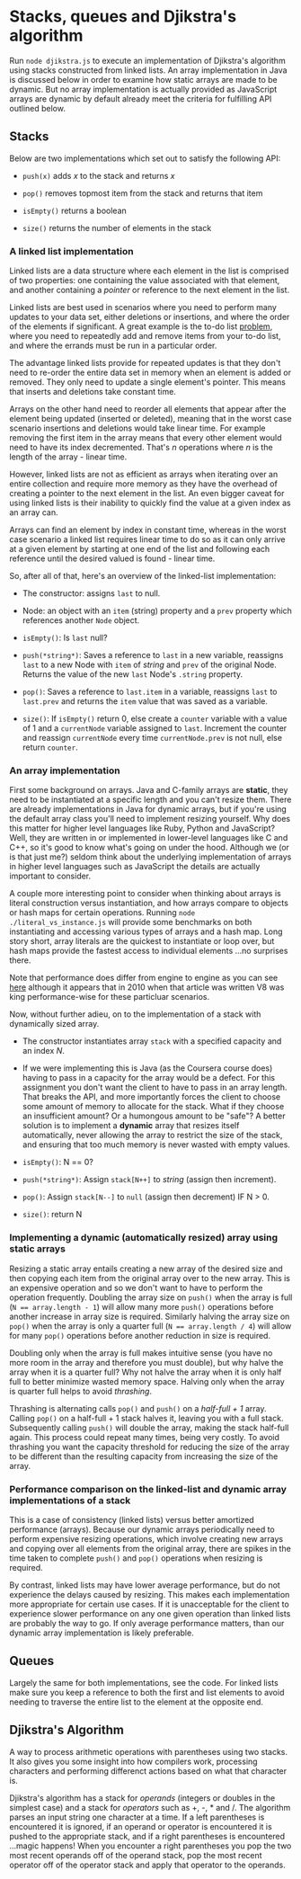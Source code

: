 # Stacks, queues and Djikstra's algorithm
Run `node djikstra.js` to execute an implementation of Djikstra's algorithm using stacks constructed from linked lists. An array implementation in Java is discussed below in order to examine how static arrays are made to be dynamic. But no array implementation is actually provided as JavaScript arrays are dynamic by default already meet the criteria for fulfilling API outlined below.

## Stacks

Below are two implementations which set out to satisfy the following API:

- `push(x)` adds *x* to the stack and returns *x*

- `pop()` removes topmost item from the stack and returns that item

- `isEmpty()` returns a boolean

- `size()` returns the number of elements in the stack

### A linked list implementation

Linked lists are a data structure where each element in the list is comprised of two properties: one containing the value associated with that element, and another containing a *pointer* or reference to the next element in the list.

Linked lists are best used in scenarios where you need to perform many updates to your data set, either deletions or insertions, and where the order of the elements if significant. A great example is the to-do list [problem](http://programmers.stackexchange.com/questions/128520/what-are-concrete-examples-of-use-cases-of-linked-lists), where you need to repeatedly add and remove items from your to-do list, and where the errands must be run in a particular order. 

The advantage linked lists provide for repeated updates is that they don't need to re-order the entire data set in memory when an element is added or removed. They only need to update a single element's pointer. This means that inserts and deletions take constant time. 

Arrays on the other hand need to reorder all elements that appear after the element being updated (inserted or deleted), meaning that in the worst case scenario insertions and deletions would take linear time. For example removing the first item in the array means that every other element would need to have its index decremented. That's *n* operations where *n* is the length of the array - linear time. 

However, linked lists are not as efficient as arrays when iterating over an entire collection and require more memory as they have the overhead of creating a pointer to the next element in the list. An even bigger caveat for using linked lists is their inability to quickly find the value at a given index as an array can. 

Arrays can find an element by index in constant time, whereas in the worst case scenario a linked list requires linear time to do so as it can only arrive at a given element by starting at one end of the list and following each reference until the desired valued is found - linear time.

So, after all of that, here's an overview of the linked-list implementation:

- The constructor: assigns `last` to null.

- Node: an object with an `item` (string) property and a `prev` property which references another `Node` object.

- `isEmpty()`:  Is `last` null?

- `push(*string*)`: Saves a reference to `last` in a new variable, reassigns `last` to a new Node with `item` of *string* and `prev` of the original Node. Returns the value of the new `last` Node's `.string` property.

- `pop()`: Saves a reference to `last.item` in a variable, reassigns `last` to `last.prev` and returns the `item` value that was saved as a variable.

- `size()`: If `isEmpty()` return 0, else create a `counter` variable with a value of 1 and a `currentNode` variable assigned to `last`. Increment the counter and reassign `currentNode` every time `currentNode.prev` is not null, else return `counter`.

### An array implementation

First some background on arrays. Java and C-family arrays are **static**, they need to be instantiated at a specific length and you can't resize them. There are already implementations in Java for dynamic arrays, but if you're using the default array class you'll need to implement resizing yourself. Why does this matter for higher level languages like Ruby, Python and JavaScript? Well, they are written in or implemented in lower-level languages like C and C++, so it's good to know what's going on under the hood. Although we (or is that just me?) seldom think about the underlying implementation of arrays in higher level languages such as JavaScript the details are actually important to consider. 

A couple more interesting point to consider when thinking about arrays is literal construction versus instantiation, and how arrays compare to objects or hash maps for certain operations. Running `node ./literal_vs_instance.js` will provide some benchmarks on both instantiating and accessing various types of arrays and a hash map. Long story short, array literals are the quickest to instantiate or loop over, but hash maps provide the fastest access to individual elements ...no surprises there. 

Note that performance does differ from engine to engine as you can see [here](http://news.qooxdoo.org/javascript-array-performance-oddities-characteristics) although it appears that in 2010 when that article was written V8 was king performance-wise for these particluar scenarios.

Now, without further adieu, on to the implementation of a stack with dynamically sized array.

- The constructor instantiates array `stack` with a specified capacity and an index *N*.

- If we were implementing this is Java (as the Coursera course does) having to pass in a capacity for the array would be a defect. For this assignment you don't want the client to have to pass in an array length. That breaks the API, and more importantly forces the client to choose some amount of memory to allocate for the stack. What if they choose an insufficient amount? Or a humongous amount to be "safe"? A better solution is to implement a **dynamic** array that resizes itself automatically, never allowing the array to restrict the size of the stack, and ensuring that too much memory is never wasted with empty values.

- `isEmpty()`: N == 0?

- `push(*string*)`: Assign `stack[N++]` to *string* (assign then increment).

- `pop()`: Assign `stack[N--]` to `null` (assign then decrement) IF N > 0.

- `size()`: return N

### Implementing a dynamic (automatically resized) array using static arrays

Resizing a static array entails creating a new array of the desired size and then copying each item from the original array over to the new array. This is an expensive operation and so we don't want to have to perform the operation frequently. Doubling the array size on `push()` when the array is full (`N == array.length - 1`) will allow many more `push()` operations before another increase in array size is required. Similarly halving the array size on `pop()` when the array is only a quarter full (`N == array.length / 4`) will allow for many `pop()` operations before another reduction in size is required.

Doubling only when the array is full makes intuitive sense (you have no more room in the array and therefore you must double), but why halve the array when it is a quarter full? Why not halve the array when it is only half full to better minimize wasted memory space. Halving only when the array is quarter full helps to avoid *thrashing*. 

Thrashing is alternating calls `pop()` and `push()` on a *half-full + 1* array. Calling `pop()` on a half-full + 1 stack halves it, leaving you with a full stack. Subsequently calling `push()` will double the array, making the stack half-full again. This process could repeat many times, being very costly. To avoid thrashing you want the capacity threshold for reducing the size of the array to be different than the resulting capacity from increasing the size of the array.

### Performance comparison on the linked-list and dynamic array implementations of a stack

This is a case of consistency (linked lists) versus better amortized performance (arrays). Because our dynamic arrays periodically need to perform expensive resizing operations, which involve creating new arrays and copying over all elements from the original array, there are spikes in the time taken to complete `push()` and `pop()` operations when resizing is required.

By contrast, linked lists may have lower average performance, but do not experience the delays caused by resizing. This makes each implementation more appropriate for certain use cases. If it is unacceptable for the client to experience slower performance on any one given operation than linked lists are probably the way to go. If only average performance matters, than our dynamic array implementation is likely preferable.

## Queues

Largely the same for both implementations, see the code. For linked lists make sure you keep a reference to both the first and list elements to avoid needing to traverse the entire list to the element at the opposite end.

## Djikstra's Algorithm

A way to process arithmetic operations with parentheses using two stacks. It also gives you some insight into how compilers work, processing characters and performing differenct actions based on what that character is.

Djikstra's algorithm has a stack for *operands* (integers or doubles in the simplest case) and a stack for *operators* such as +, -, * and /. The algorithm parses an input string one character at a time. If a left parentheses is encountered it is ignored, if an operand or operator is encountered it is pushed to the appropriate stack, and if a right parentheses is encountered ...magic happens! When you encounter a right parentheses you pop the two most recent operands off of the operand stack, pop the most recent operator off of the operator stack and apply that operator to the operands.
